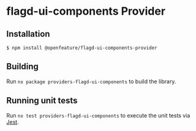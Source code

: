 # flagd-ui-components Provider

## Installation

```
$ npm install @openfeature/flagd-ui-components-provider
```

## Building

Run `nx package providers-flagd-ui-components` to build the library.

## Running unit tests

Run `nx test providers-flagd-ui-components` to execute the unit tests via [Jest](https://jestjs.io).
